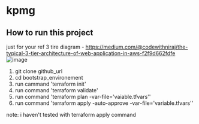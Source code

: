 # kpmg

How to run this project
-----------------------

just for your ref  3 tire diagram - https://medium.com/@codewithniraj/the-typical-3-tier-architecture-of-web-application-in-aws-f2f9d662fdfe
![image](https://user-images.githubusercontent.com/62998698/178655160-6b086bc9-56ed-493f-9678-5e2e8aaf2240.png)

1. git clone github_url
2. cd bootstrap_environement
3. run cammand 'terraform init'
4. run command 'terraform validate'
5. run command 'terraform plan -var-file='vaiable.tfvars''
5. run command 'terraform apply -auto-approve -var-file='variable.tfvars''

note: i haven't tested with terraform apply command 


